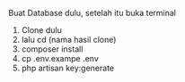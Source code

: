Buat Database dulu, setelah itu buka terminal
<ol>
<li>Clone dulu</li>
<li>lalu cd (nama hasil clone)</li>
<li>composer install</li>
<li>cp .env.exampe .env</li>
<li>php artisan key:generate</li>

</ol>